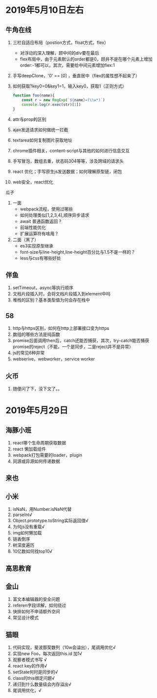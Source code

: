 # 2019年5月10日左右

## 牛角在线

1. 三栏自适应布局（postion方式，float方式，flex）

   - 对浮动的深入理解，顾中间的div要在最后
   - flex布局中，由于元素默认的order都是0，顾并不是在哪个元素上增加order:-1都可以，其次，需要给中间元素增加flex:1

2. 手写deepClone，'0' == [0] ，垂直居中（flex的属性想不起来了）

3. 如何获取?key0=0&key1=1，输入key0，获取1（正则方式）

   ```javascript
   function foo(name){
       const r = new RegExp(`${name}=(\\w*)`)
       console.log(r.exec(str)[1])
   }
   ```

   

4. attr与prop的区别

5. ajax发送请求如何做统一拦截

6. textarea如何复制图片获取地址

7. chrome插件相关，content-script与其他的如何进行信息交互

8. 手写冒泡，数组去重，状态码304等等，涉及跨域的请求头

9. react 优化；手写原生js发送数据；如何理解原型链，闭包

10. web安全，react优化

瓜子

1. 一面
	- webpack流程，使用过哪些
	- 如何处理类似[1,2,3,4],顺序异步请求
	- await 普通函数返回？
	- 前端性能优化
	- 扩展运算符有啥用？
2. 二面（黑了）
   - es3实现原型继承
   - font-size与line-height,line-height百分比与1.5不是一样的？
   - less与css有哪些好处

## 伴鱼

1. setTimeout，async等执行顺序
2. 文档片段插入时，会将文档片段插入到element中吗
3. 堆栈的区别？基本类型值为何会存在栈中

## 58

1. http与https区别，如何在http上部署接口变为https
2. 数组的哪些方法是纯函数
3. promise后面调用then后，catch还能否捕获，其次，try-catch能否捕获promise的reject（不能，一个是同步，二是reject并不是异常）
4. js的常见6种异常
5. webserive，webworker，service worker

## 火币

1. 随便问了下，没下文了。。

# 2019年5月29日

## 海豚小班

1. react哪个生命周期获取数据
2. react 懒加载组件
3. webpack打包需要的loader，plugin
4. 同源或异源如何传递数据

## 来也

## 小米

1. isNaN，用Number.isNaN代替
2. parseInt√
3. Object.prototype.toString实际返回值√
4. 为何js没有重载√
5. img如何懒加载
6. 链表倒序
7. 树深度遍历
8. 10亿数如何找top10√

## 高思教育

## 金山

1. 富文本编辑器的安全问题
2. referen字段详解，如何绕过
3. 快排如何不申请额外空间
4. 常见设计模式



## 猫眼

1. 代码实现，斐波那契数列（10w会溢出），尾调用优化√
2. 实现new Foo，每次返回this.id 加1√
3. 观察者模式书写 √
4. react key的作用√
5. setState何时是同步的√
6. class的this绑定问题√
7. 递归到什么数量级会内存溢出√
8. 尾调用优化，√